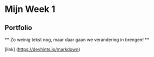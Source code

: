 # <h1> Mijn Week 1 </h1>

## <h2> Portfolio </h2>

<html lang="en">
<head>
    <meta charset="UTF-8">
    <meta name="viewport" content="width=device-width, initial-scale=1.0">



</head>
<body>
** Zo weinig tekst nog, maar daar gaan we verandering in brengen! ** 


</body>



[link] (https://devhints.io/markdown)
</html>


